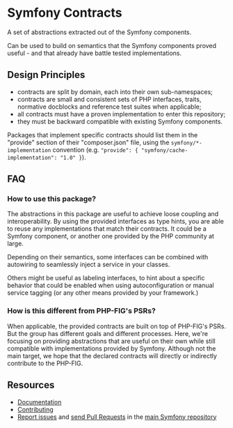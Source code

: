 Symfony Contracts
=================

A set of abstractions extracted out of the Symfony components.

Can be used to build on semantics that the Symfony components proved useful - and
that already have battle tested implementations.

Design Principles
-----------------

 * contracts are split by domain, each into their own sub-namespaces;
 * contracts are small and consistent sets of PHP interfaces, traits, normative
   docblocks and reference test suites when applicable;
 * all contracts must have a proven implementation to enter this repository;
 * they must be backward compatible with existing Symfony components.

Packages that implement specific contracts should list them in the "provide"
section of their "composer.json" file, using the `symfony/*-implementation`
convention (e.g. `"provide": { "symfony/cache-implementation": "1.0" }`).

FAQ
---

### How to use this package?

The abstractions in this package are useful to achieve loose coupling and
interoperability. By using the provided interfaces as type hints, you are able
to reuse any implementations that match their contracts. It could be a Symfony
component, or another one provided by the PHP community at large.

Depending on their semantics, some interfaces can be combined with autowiring to
seamlessly inject a service in your classes.

Others might be useful as labeling interfaces, to hint about a specific behavior
that could be enabled when using autoconfiguration or manual service tagging (or
any other means provided by your framework.)

### How is this different from PHP-FIG's PSRs?

When applicable, the provided contracts are built on top of PHP-FIG's PSRs. But
the group has different goals and different processes. Here, we're focusing on
providing abstractions that are useful on their own while still compatible with
implementations provided by Symfony. Although not the main target, we hope that
the declared contracts will directly or indirectly contribute to the PHP-FIG.

Resources
---------

 * [Documentation](https://symfony.com/doc/current/components/contracts.html)
 * [Contributing](https://symfony.com/doc/current/contributing/index.html)
 * [Report issues](https://github.com/symfony/symfony/issues) and
   [send Pull Requests](https://github.com/symfony/symfony/pulls)
   in the [main Symfony repository](https://github.com/symfony/symfony)
